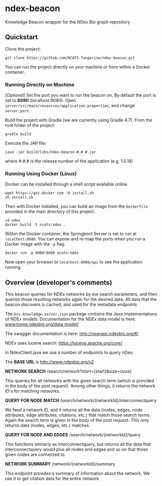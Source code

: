 # ndex-beacon #

Knowledge Beacon wrapper for the NDex Bio graph repository

## Quickstart

Clone the project:

```shell
git clone https://github.com/NCATS-Tangerine/ndex-beacon.git
```

You can run the project directly on your machine or from within a Docker container.

### Running Directly on Machine

*[Optional]* Set the port you want to run the beacon on. By default the port is set to **8080** (localhost:8080). Open `server/src/main/resources/application.properties`, and change `server.port`.

Build the project with Gradle (we are currently using Gradle 4.7). From the root folder of the project:

```shell
gradle build
```

Execute the JAR file:

```shell
java -jar build/libs/ndex-beacon-#.#.#.jar
```

where *#.#.#* is the release number of the application (e.g. 1.0.18)

### Running Using Docker (Linux) ##

Docker can be installed through a shell script available online.

```shell
wget https://get.docker.com -O install.sh
sh install.sh
```
Then with Docker installed, you can build an image from the `Dockerfile` provided in the main directory of this project.

```shell
cd ndex
docker build -t ncats:ndex .
```

Within the Docker container, the Springboot Server is set to run at `localhost:8080`. You can expose and re-map the ports when you run a Docker image with the `-p` flag.

```shell
docker run -p 8080:8080 ncats:ndex
```

Now open your browser to `localhost:8080/api` to see the application running.

## Overview (developer's comments)

This beacon queries for NDEx networks by our search parameters, and then queries those resulting networks again for the desired data. All data that the beacon discovers is cached, and used for the metadata endpoints

The `bio.knowledge.server.json` package contains the Java implementations of NDEx models. Documentation for the NDEx data model is here: www.home.ndexbio.org/data-model/

The swagger documentation is here: http://openapi.ndexbio.org/#/

NDEx uses lucene search: https://lucene.apache.org/core/

In NdexClient.java we use a number of endpoints to query nDex:

The **BASE URL** is http://www.ndexbio.org/v2

**NETWORK SEARCH** /search/network?start={start}&size={size}

This queries for all networks with the given search term (which is provided in the body of the post request). Among other things, it returns the network ID's for matching networks.

**QUERY FOR NODE MATCH** /search/network/{networkId}/interconnectquery

We feed a network ID, and it returns all the data (nodes, edges, node attributes, edge attributes, citations, etc.) that match those search terms. Again the search term is given in the body of the post request. This only returns data (nodes, edges, etc.) matches.

**QUERY FOR NODE AND EDGES** /search/network/{networkId}/query

This functions similarly as interconnectquery, but returns all the data that interconnectquery would plus all nodes and edges and so on that those given nodes are connected to.

**NETWORK SUMMARY** /network/{networkId}/summary

This endpoint provides a summary of information about the network. We use it to get citation data for the entire network.
